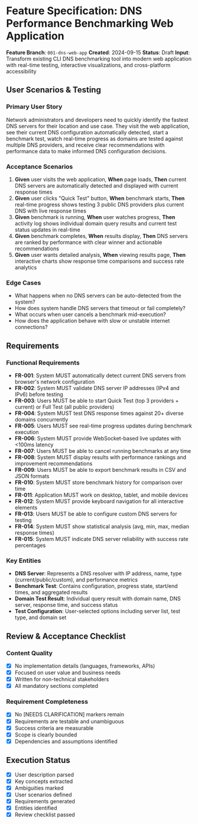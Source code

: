 # Feature Specification: DNS Performance Benchmarking Web Application

**Feature Branch**: `001-dns-web-app`
**Created**: 2024-09-15
**Status**: Draft
**Input**: Transform existing CLI DNS benchmarking tool into modern web application with real-time testing, interactive visualizations, and cross-platform accessibility

## User Scenarios & Testing

### Primary User Story
Network administrators and developers need to quickly identify the fastest DNS servers for their location and use case. They visit the web application, see their current DNS configuration automatically detected, start a benchmark test, watch real-time progress as domains are tested against multiple DNS providers, and receive clear recommendations with performance data to make informed DNS configuration decisions.

### Acceptance Scenarios
1. **Given** user visits the web application, **When** page loads, **Then** current DNS servers are automatically detected and displayed with current response times
2. **Given** user clicks "Quick Test" button, **When** benchmark starts, **Then** real-time progress shows testing 3 public DNS providers plus current DNS with live response times
3. **Given** benchmark is running, **When** user watches progress, **Then** activity log shows individual domain query results and current test status updates in real-time
4. **Given** benchmark completes, **When** results display, **Then** DNS servers are ranked by performance with clear winner and actionable recommendations
5. **Given** user wants detailed analysis, **When** viewing results page, **Then** interactive charts show response time comparisons and success rate analytics

### Edge Cases
- What happens when no DNS servers can be auto-detected from the system?
- How does system handle DNS servers that timeout or fail completely?
- What occurs when user cancels a benchmark mid-execution?
- How does the application behave with slow or unstable internet connections?

## Requirements

### Functional Requirements
- **FR-001**: System MUST automatically detect current DNS servers from browser's network configuration
- **FR-002**: System MUST validate DNS server IP addresses (IPv4 and IPv6) before testing
- **FR-003**: Users MUST be able to start Quick Test (top 3 providers + current) or Full Test (all public providers)
- **FR-004**: System MUST test DNS response times against 20+ diverse domains concurrently
- **FR-005**: Users MUST see real-time progress updates during benchmark execution
- **FR-006**: System MUST provide WebSocket-based live updates with <100ms latency
- **FR-007**: Users MUST be able to cancel running benchmarks at any time
- **FR-008**: System MUST display results with performance rankings and improvement recommendations
- **FR-009**: Users MUST be able to export benchmark results in CSV and JSON formats
- **FR-010**: System MUST store benchmark history for comparison over time
- **FR-011**: Application MUST work on desktop, tablet, and mobile devices
- **FR-012**: System MUST provide keyboard navigation for all interactive elements
- **FR-013**: Users MUST be able to configure custom DNS servers for testing
- **FR-014**: System MUST show statistical analysis (avg, min, max, median response times)
- **FR-015**: System MUST indicate DNS server reliability with success rate percentages

### Key Entities
- **DNS Server**: Represents a DNS resolver with IP address, name, type (current/public/custom), and performance metrics
- **Benchmark Test**: Contains configuration, progress state, start/end times, and aggregated results
- **Domain Test Result**: Individual query result with domain name, DNS server, response time, and success status
- **Test Configuration**: User-selected options including server list, test type, and domain set

## Review & Acceptance Checklist

### Content Quality
- [x] No implementation details (languages, frameworks, APIs)
- [x] Focused on user value and business needs
- [x] Written for non-technical stakeholders
- [x] All mandatory sections completed

### Requirement Completeness
- [x] No [NEEDS CLARIFICATION] markers remain
- [x] Requirements are testable and unambiguous
- [x] Success criteria are measurable
- [x] Scope is clearly bounded
- [x] Dependencies and assumptions identified

## Execution Status

- [x] User description parsed
- [x] Key concepts extracted
- [x] Ambiguities marked
- [x] User scenarios defined
- [x] Requirements generated
- [x] Entities identified
- [x] Review checklist passed